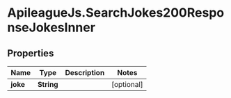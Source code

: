 # ApileagueJs.SearchJokes200ResponseJokesInner

## Properties

Name | Type | Description | Notes
------------ | ------------- | ------------- | -------------
**joke** | **String** |  | [optional] 



